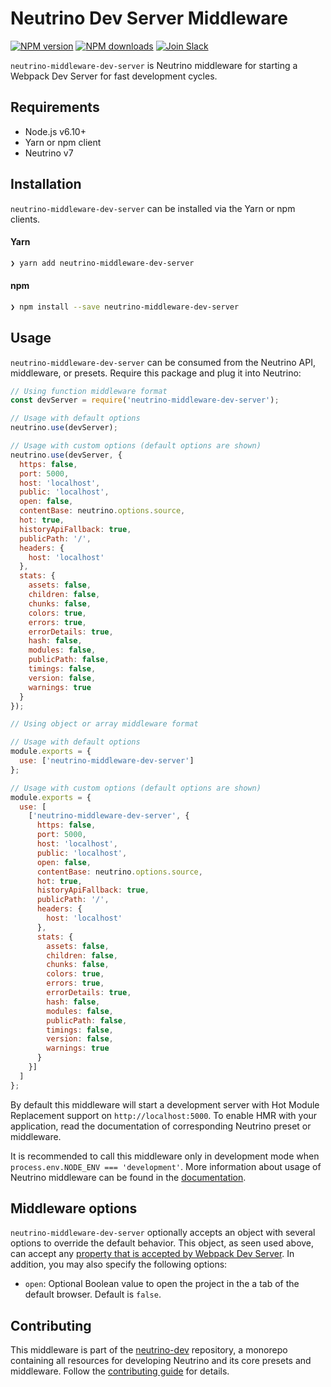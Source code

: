 # Neutrino Dev Server Middleware
[![NPM version][npm-image]][npm-url] [![NPM downloads][npm-downloads]][npm-url] [![Join Slack][slack-image]][slack-url]

`neutrino-middleware-dev-server` is Neutrino middleware for starting a Webpack Dev Server for fast development cycles.

## Requirements

- Node.js v6.10+
- Yarn or npm client
- Neutrino v7

## Installation

`neutrino-middleware-dev-server` can be installed via the Yarn or npm clients.

#### Yarn

```bash
❯ yarn add neutrino-middleware-dev-server
```

#### npm

```bash
❯ npm install --save neutrino-middleware-dev-server
```

## Usage

`neutrino-middleware-dev-server` can be consumed from the Neutrino API, middleware, or presets. Require this package
and plug it into Neutrino:

```js
// Using function middleware format
const devServer = require('neutrino-middleware-dev-server');

// Usage with default options
neutrino.use(devServer);

// Usage with custom options (default options are shown)
neutrino.use(devServer, { 
  https: false,
  port: 5000,
  host: 'localhost',
  public: 'localhost',
  open: false,
  contentBase: neutrino.options.source,
  hot: true,
  historyApiFallback: true,
  publicPath: '/',
  headers: {
    host: 'localhost'
  },
  stats: {
    assets: false,
    children: false,
    chunks: false,
    colors: true,
    errors: true,
    errorDetails: true,
    hash: false,
    modules: false,
    publicPath: false,
    timings: false,
    version: false,
    warnings: true
  }
});
```

```js
// Using object or array middleware format

// Usage with default options
module.exports = {
  use: ['neutrino-middleware-dev-server']
};

// Usage with custom options (default options are shown)
module.exports = {
  use: [
    ['neutrino-middleware-dev-server', {
      https: false,
      port: 5000,
      host: 'localhost',
      public: 'localhost',
      open: false,
      contentBase: neutrino.options.source,
      hot: true,
      historyApiFallback: true,
      publicPath: '/',
      headers: {
        host: 'localhost'
      },
      stats: {
        assets: false,
        children: false,
        chunks: false,
        colors: true,
        errors: true,
        errorDetails: true,
        hash: false,
        modules: false,
        publicPath: false,
        timings: false,
        version: false,
        warnings: true
      }
    }]
  ]
};
```

By default this middleware will start a development server with Hot Module Replacement support on
`http://localhost:5000`. To enable HMR with your application, read the documentation of corresponding Neutrino
preset or middleware.

It is recommended to call this middleware only in development mode when `process.env.NODE_ENV === 'development'`.
More information about usage of Neutrino middleware can be found in the [documentation](../../middleware/README.md).

## Middleware options

`neutrino-middleware-dev-server` optionally accepts an object with several options to override the default behavior.
This object, as seen used above, can accept any
[property that is accepted by Webpack Dev Server](https://webpack.js.org/configuration/dev-server/). In addition, you
may also specify the following options:

- `open`:  Optional Boolean value to open the project in the a tab of the default browser. Default is `false`.

## Contributing

This middleware is part of the [neutrino-dev](https://github.com/mozilla-neutrino/neutrino-dev) repository, a monorepo
containing all resources for developing Neutrino and its core presets and middleware. Follow the
[contributing guide](https://neutrino.js.org/contributing) for details.

[npm-image]: https://img.shields.io/npm/v/neutrino-middleware-dev-server.svg
[npm-downloads]: https://img.shields.io/npm/dt/neutrino-middleware-dev-server.svg
[npm-url]: https://npmjs.org/package/neutrino-middleware-dev-server
[slack-image]: https://neutrino-slack.herokuapp.com/badge.svg
[slack-url]: https://neutrino-slack.herokuapp.com/
